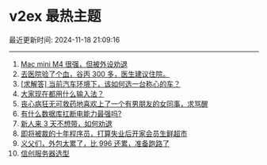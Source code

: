 # v2ex 最热主题

最近更新时间: 2024-11-18 21:09:16

--- 
1. [Mac mini M4 很强，但被外设劝退](https://www.v2ex.com/t/1090347) 
2. [去医院验了个血，谷丙 300 多，医生建议住院。](https://www.v2ex.com/t/1090366) 
3. [[求解答] 当前汽车环境下，该如何选一台称心的车？](https://www.v2ex.com/t/1090377) 
4. [大家现在都用什么输入法？](https://www.v2ex.com/t/1090383) 
5. [丧心病狂无可救药地喜欢上了一个有男朋友的女同事，求骂醒](https://www.v2ex.com/t/1090384) 
6. [有什么数据库扛断电能力最强吗?](https://www.v2ex.com/t/1090399) 
7. [新人来 3 天不想带，如何劝退](https://www.v2ex.com/t/1090397) 
8. [即将被裁的十年程序员，打算失业后开家会员生鲜超市](https://www.v2ex.com/t/1090430) 
9. [义父们，外包太累了，比 996 还累，准备跑路了](https://www.v2ex.com/t/1090346) 
10. [信创服务器选型](https://www.v2ex.com/t/1090454) 
